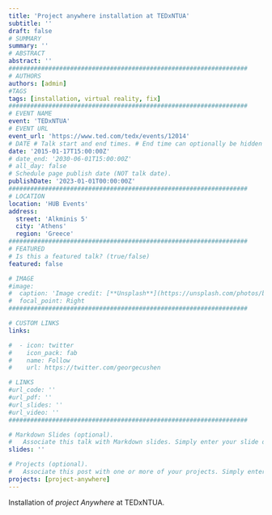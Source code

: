```yaml
---
title: 'Project anywhere installation at TEDxNTUA'
subtitle: ''
draft: false
# SUMMARY
summary: ''
# ABSTRACT 
abstract: ''
##################################################################
# AUTHORS 
authors: [admin]
#TAGS
tags: [installation, virtual reality, fix]
##################################################################
# EVENT NAME 
event: 'TEDxNTUA'
# EVENT URL 
event_url: 'https://www.ted.com/tedx/events/12014'
# DATE # Talk start and end times. # End time can optionally be hidden by prefixing the line with `#`.
date: '2015-01-17T15:00:00Z'
# date_end: '2030-06-01T15:00:00Z'
# all_day: false
# Schedule page publish date (NOT talk date).
publishDate: '2023-01-01T00:00:00Z'
##################################################################
# LOCATION 
location: 'HUB Events'
address:
  street: 'Alkminis 5'
  city: 'Athens'
  region: 'Greece'
##################################################################
# FEATURED
# Is this a featured talk? (true/false)
featured: false

# IMAGE 
#image:
#  caption: 'Image credit: [**Unsplash**](https://unsplash.com/photos/bzdhc5b3Bxs)'
#  focal_point: Right
##################################################################

# CUSTOM LINKS 
links:

#  - icon: twitter
#    icon_pack: fab
#    name: Follow
#    url: https://twitter.com/georgecushen

# LINKS 
#url_code: ''
#url_pdf: ''
#url_slides: ''
#url_video: ''
##################################################################

# Markdown Slides (optional).
#   Associate this talk with Markdown slides. Simply enter your slide deck's filename without extension. Otherwise, set `slides = ""`.
slides: ''

# Projects (optional).
#   Associate this post with one or more of your projects. Simply enter your project's folder or file name without extension. Otherwise, set `projects = []`.
projects: [project-anywhere]
---
```


Installation of *project Anywhere* at TEDxNTUA. 